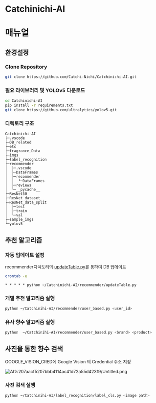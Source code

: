 # Catchinichi-AI
# 매뉴얼

## 환경설정

### Clone Repository

```bash
git clone https://github.com/Catchi-Nichi/Catchinichi-AI.git
```

### 필요 라이브러리 및 YOLOv5 다운로드

```bash
cd Catchinichi-AI
pip install -r requirements.txt
git clone https://github.com/ultralytics/yolov5.git
```

### 디렉토리 구조

```
Catchinichi-AI
├─.vscode
├─DB_related
├─etc
├─fragrance_Data
├─imgs
├─label_recognition
├─recommender
│  ├─.vscode
│  ├─DataFrames
│  ├─recommender
│  │  └─DataFrames
│  ├─reviews
│  └─__pycache__
├─ResNet50
├─ResNet_dataset
├─ResNet_data_split
│  ├─test
│  ├─train
│  └─val
├─sample_imgs
└─yolov5
```

## 추천 알고리즘

### **자동 업데이트 설정**

recommender디렉토리의 [updateTable.py](http://updatetable.py)를 통하여 DB 업데이트

```bash
crontab -e
```

```
* * * * * python ~/Catchinichi-AI/recommender/updateTable.py
```

### 개별 추천 알고리즘 실행

```bash
python ~/Catchinihi-AI/recommender/user_based.py <user_id>
```

### 유사 향수 알고리즘 실행

```bash
python  ~/Catchinihi-AI/recommender/user_based.py <brand> <product>
```

## 사진을 통한 향수 검색

GOOGLE_VISION_CRED에 Google Vision 의 Credential 주소 지정

![AI%207aacf5207bbb4114ac41d72a55d423f9/Untitled.png](AI%207aacf5207bbb4114ac41d72a55d423f9/Untitled.png)

### 사진 검색 실행

```bash
python ~/Catchinihi-AI/label_recognition/label_cls.py <image path>
```
